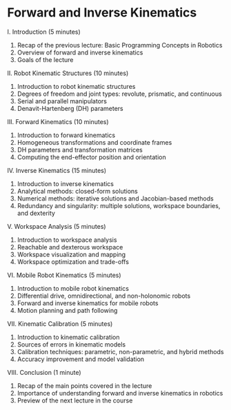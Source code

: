 # Forward and Inverse Kinematics

I. Introduction (5 minutes)

1. Recap of the previous lecture: Basic Programming Concepts in Robotics
1. Overview of forward and inverse kinematics
1. Goals of the lecture

II. Robot Kinematic Structures (10 minutes)

1. Introduction to robot kinematic structures
1. Degrees of freedom and joint types: revolute, prismatic, and continuous
1. Serial and parallel manipulators
1. Denavit-Hartenberg (DH) parameters

III. Forward Kinematics (10 minutes)

1. Introduction to forward kinematics
1. Homogeneous transformations and coordinate frames
1. DH parameters and transformation matrices
1. Computing the end-effector position and orientation

IV. Inverse Kinematics (15 minutes)

1. Introduction to inverse kinematics
1. Analytical methods: closed-form solutions
1. Numerical methods: iterative solutions and Jacobian-based methods
1. Redundancy and singularity: multiple solutions, workspace boundaries, and dexterity

V. Workspace Analysis (5 minutes)

1. Introduction to workspace analysis
1. Reachable and dexterous workspace
1. Workspace visualization and mapping
1. Workspace optimization and trade-offs

VI. Mobile Robot Kinematics (5 minutes)

1. Introduction to mobile robot kinematics
1. Differential drive, omnidirectional, and non-holonomic robots
1. Forward and inverse kinematics for mobile robots
1. Motion planning and path following

VII. Kinematic Calibration (5 minutes)

1. Introduction to kinematic calibration
1. Sources of errors in kinematic models
1. Calibration techniques: parametric, non-parametric, and hybrid methods
1. Accuracy improvement and model validation

VIII. Conclusion (1 minute)

1. Recap of the main points covered in the lecture
1. Importance of understanding forward and inverse kinematics in robotics
1. Preview of the next lecture in the course
